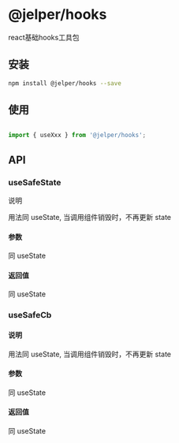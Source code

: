 # @jelper/hooks

react基础hooks工具包

## 安装

``` bash
npm install @jelper/hooks --save
```

## 使用

```javascript

import { useXxx } from '@jelper/hooks';

```

## API

### useSafeState

说明

用法同 useState, 当调用组件销毁时，不再更新 state

#### 参数

同 useState

#### 返回值

同 useState

### useSafeCb

#### 说明

用法同 useState, 当调用组件销毁时，不再更新 state

#### 参数

同 useState

#### 返回值

同 useState
